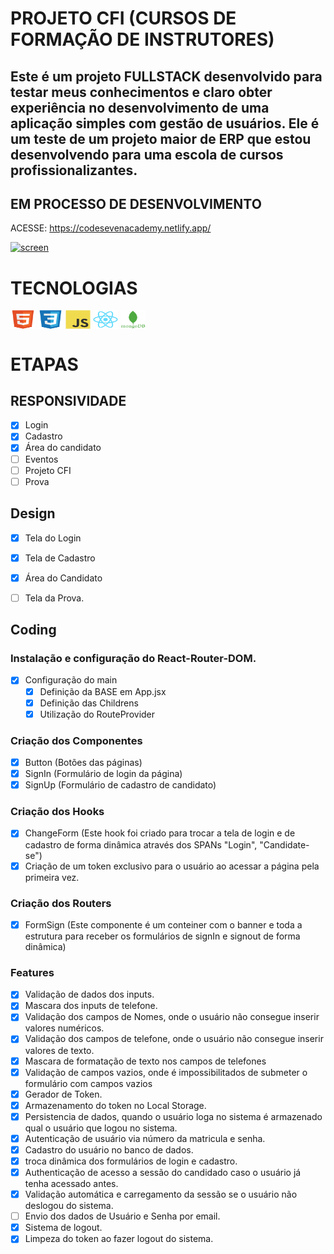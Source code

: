 # PROJETO CFI (CURSOS DE FORMAÇÃO DE INSTRUTORES)
## Este é um projeto FULLSTACK desenvolvido para testar meus conhecimentos e claro obter experiência no desenvolvimento de uma aplicação simples com gestão de usuários. Ele é um teste de um projeto maior de ERP que estou desenvolvendo para uma escola de cursos profissionalizantes.

## EM PROCESSO DE DESENVOLVIMENTO #

<div>
  <p>ACESSE:  <a href="https://codesevenacademy.netlify.app/">https://codesevenacademy.netlify.app/</a></p>
  <a href="https://ibb.co/k14gmy5"><img src="https://i.ibb.co/X87ZY4j/screen.png" alt="screen" border="0" /></a>
</div>

# TECNOLOGIAS
<div style="display: inline_block">
 <img align="center" alt="Ribeiro-JS" height="30" width="40" src="https://raw.githubusercontent.com/devicons/devicon/master/icons/html5/html5-original.svg">
 <img align="center" alt="Ribeiro-JS" height="30" width="40" src="https://raw.githubusercontent.com/devicons/devicon/master/icons/css3/css3-original.svg">
 <img align="center" alt="Ribeiro-JS" height="30" width="40" src="https://raw.githubusercontent.com/devicons/devicon/master/icons/javascript/javascript-original.svg">
 <img align="center" alt="Ribeiro-JS" height="30" width="40" src="https://raw.githubusercontent.com/devicons/devicon/master/icons/react/react-original.svg">
 <img align="center" alt="Ribeiro-JS" height="30" width="40" src="https://raw.githubusercontent.com/devicons/devicon/master/icons/mongodb/mongodb-plain-wordmark.svg">
</div>

# ETAPAS

## RESPONSIVIDADE
- [X] Login
- [X] Cadastro
- [X] Área do candidato
- [ ] Eventos
- [ ] Projeto CFI
- [ ] Prova

## Design
- [X] Tela do Login
- [X] Tela de Cadastro
- [X] Área do Candidato
- [ ] Tela da Prova.


## Coding
  ### Instalação e configuração do React-Router-DOM.
  - [X] Configuração do main
    - [X] Definição da BASE em App.jsx
    - [X] Definição das Childrens
    - [X] Utilização do RouteProvider

  ### Criação dos Componentes
  - [X] Button (Botões das páginas)
  - [X] SignIn (Formulário de login da página)
  - [X] SignUp (Formulário de cadastro de candidato)

  ### Criação dos Hooks
  - [X] ChangeForm (Este hook foi criado para trocar a tela de login e de cadastro de forma dinâmica através dos SPANs "Login", "Candidate-se")
  - [X] Criação de um token exclusivo para o usuário ao acessar a página pela primeira vez.

  ### Criação dos Routers
  - [X] FormSign (Este componente é um conteiner com o banner e toda a estrutura para receber os formulários de signIn e signout de forma dinâmica)
  
  ### Features
  - [X] Validação de dados dos inputs.
  - [X] Mascara dos inputs de telefone.
  - [X] Validação dos campos de Nomes, onde o usuário não consegue inserir valores numéricos.
  - [X] Validação dos campos de telefone, onde o usuário não consegue inserir valores de texto.
  - [X] Mascara de formatação de texto nos campos de telefones
  - [X] Validação de campos vazios, onde é impossibilitados de submeter o formulário com campos vazios
  - [X] Gerador de Token.
  - [X] Armazenamento do token no Local Storage.
  - [X] Persistencia de dados, quando o usuário loga no sistema é armazenado qual o usuário que logou no sistema.
  - [X] Autenticação de usuário via número da matricula e senha.
  - [X] Cadastro do usuário no banco de dados.
  - [X] troca dinâmica dos formulários de login e cadastro.
  - [X] Authenticação de acesso a sessão do candidado caso o usuário já tenha acessado antes.
  - [X] Validação automática e carregamento da sessão se o usuário não deslogou do sistema.
  - [ ] Envio dos dados de Usuário e Senha por email.
  - [X] Sistema de logout.
  - [X] Limpeza do token ao fazer logout do sistema.
